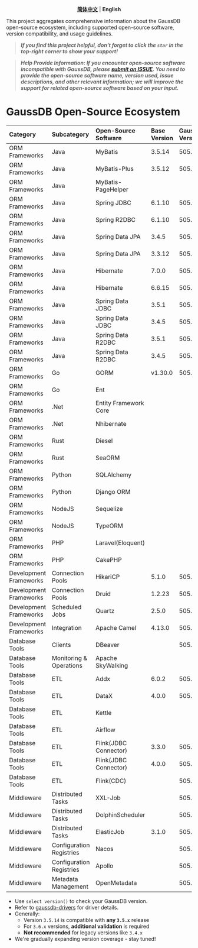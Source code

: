 <p align="center">
  <p align="center">
    <a href="README.md"><strong>简体中文</strong></a> | <strong>English</strong>
</p>

This project aggregates comprehensive information about the GaussDB open-source ecosystem, including supported open-source software, version compatibility, and usage guidelines.

> ***If you find this project helpful, don't forget to click the `star` in the top-right corner to show your support!***

> ***Help Provide Information: If you encounter open-source software incompatible with GaussDB, please [submit an ISSUE](https://github.com/HuaweiCloudDeveloper/gaussdb-ecosystem/issues). You need to provide the open-source software name, version used, issue descriptions, and other relevant information; we will improve the support for related open-source software based on your input.***

# GaussDB Open-Source Ecosystem

| Category | Subcategory    | Open-Source</br>Software  | Base</br>Version | GaussDB</br>Version  | Driver</br>Version  | Usage</br>Guide                                  |
|:------|:------|:---------------------|:----------| :------------ |:-----------|:-------------------------------------------|
| ORM Frameworks | Java   | MyBatis              | 3.5.14    |  505.2.0  | 506.0.0    | [Usage Guide](./MyBatis/3.5.x/README_en.md)          |
| ORM Frameworks | Java   | MyBatis-Plus         | 3.5.12    |  505.2.0  | 506.0.0    | [Usage Guide](./MyBatis-Plus/3.5.x/README_en.md)     |
| ORM Frameworks | Java   | MyBatis-PageHelper   |           |  |            |                                            |
| ORM Frameworks | Java   | Spring JDBC          | 6.1.10    |  505.2.0  | 506.0.0    | [Usage Guide](./SpringJDBC/6.1.x/README_en.md)       |
| ORM Frameworks | Java   | Spring R2DBC         | 6.1.10    |  505.2.0  | 1.0.0.RC1  | [Usage Guide](./SpringR2DBC/6.1.x/README_en.md)      |
| ORM Frameworks | Java   | Spring Data JPA      | 3.4.5     |  505.2.0  | 506.0.0    | [Usage Guide](./SpringDataJPA/3.4.x/README_en.md)    |
| ORM Frameworks | Java   | Spring Data JPA      | 3.3.12    |  505.2.0  | 506.0.0    | [Usage Guide](./SpringDataJPA/3.3.x/README_en.md)    |
| ORM Frameworks | Java   | Hibernate            | 7.0.0     |  505.2.0  | 506.0.0    | [Usage Guide](./Hibernate/7.0.x/README_en.md)        |
| ORM Frameworks | Java   | Hibernate            | 6.6.15    |  505.2.0  | 506.0.0    | [Usage Guide](./Hibernate/6.6.x/README_en.md)        |
| ORM Frameworks | Java   | Spring Data JDBC     | 3.5.1 |  505.2.0  | 506.0.0    | [Usage Guide](./SpringDataJDBC/3.5.x/README_en.md)   |
| ORM Frameworks | Java   | Spring Data JDBC     | 3.4.5 |  505.2.0  | 506.0.0    | [Usage Guide](./SpringDataJDBC/3.4.x/README_en.md)   |
| ORM Frameworks | Java   | Spring Data R2DBC    | 3.5.1 |  505.2.0  | 1.0.0.RC1  | [Usage Guide](./SpringDataR2DBC/3.5.x/README_en.md)  |
| ORM Frameworks | Java   | Spring Data R2DBC    | 3.4.5 |  505.2.0  | 1.0.0.RC1  | [Usage Guide](./SpringDataR2DBC/3.4.x/README_en.md)  |
| ORM Frameworks | Go   | GORM     | v1.30.0   |  505.2.0  | v1.0.0-rc1 | [Usage Guide](./GORM/v1.30.0/README_en.md)           |
| ORM Frameworks | Go   | Ent     |           |    |            |                                            |
| ORM Frameworks | .Net   | Entity Framework Core    |           |    |            |                                            |
| ORM Frameworks | .Net   | Nhibernate     |           |    |            |                                            |
| ORM Frameworks | Rust   | Diesel     |           |    |            |                                            |
| ORM Frameworks | Rust   | SeaORM     |           |    |            |                                            |
| ORM Frameworks | Python   | SQLAlchemy     |           |    |            |                                            |
| ORM Frameworks | Python   | Django ORM     |           |    |            |                                            |
| ORM Frameworks | NodeJS   | Sequelize     |           |    |            |                                            |
| ORM Frameworks | NodeJS   | TypeORM     |           |    |            |                                            |
| ORM Frameworks | PHP   | Laravel(Eloquent)    |           |    |            |                                            |
| ORM Frameworks | PHP   | CakePHP     |           |    |            |                                            |
| Development Frameworks | Connection Pools   | HikariCP             | 5.1.0     | 505.2.0  | 506.0.0    | [Usage Guide](./HikariCP/5.1.x/README_en.md)         |
| Development Frameworks | Connection Pools   | Druid                | 1.2.23    | 505.2.0  | 506.0.0    | [Usage Guide](./Druid/1.2.x/README_en.md)            |
| Development Frameworks | Scheduled Jobs | Quartz            |  2.5.0    | 505.2.0  |    506.0.0  | [Usage Guide](./Quartz/2.5.0/README_en.md)      |
| Development Frameworks | Integration | Apache Camel|    4.13.0       |505.2.0|506.0.0|[Usage Guide](Camel/4.13.x/README_en.md) |
| Database Tools | Clients | DBeaver              |           | 505.2.0  | 506.0.0    | [Usage Guide](./DBeaver/25.0.x/README_en.md)         |
| Database Tools | Monitoring & Operations | Apache SkyWalking              |           |  |            |                                            |
| Database Tools | ETL | Addx              |6.0.2     | 505.2.0  | 506.0.0    | [Usage Guide](Addx/README_en.md)|                                            |
| Database Tools | ETL | DataX             |4.0.0 | 505.2.0  | 506.0.0    | [Usage Guide](DataX/README_en.md)|                                            |
| Database Tools | ETL | Kettle             |           |  |            |                                            |
| Database Tools | ETL | Airflow             |           |  |            |                                            |
| Database Tools | ETL | Flink(JDBC Connector) | 3.3.0     | 505.2.0  | 506.0.0    | [Usage Guide](FlinkConnectorJDBC/3.3.x/README_en.md) |
| Database Tools | ETL | Flink(JDBC Connector) | 4.0.0     | 505.2.0  | 506.0.0    | [Usage Guide](FlinkConnectorJDBC/4.0.x/README_en.md) |
| Database Tools | ETL | Flink(CDC)           |           | 505.2.0  | 506.0.0    |                                            |
| Middleware | Distributed Tasks | XXL-Job           |           | 505.2.0  | 506.0.0    |                                            |
| Middleware | Distributed Tasks | DolphinScheduler          |           | 505.2.0  | 506.0.0    |                                            |
| Middleware | Distributed Tasks | ElasticJob          | 3.1.0 | 505.2.0  | 506.0.0    | [Usage Guide](Elasticjob/3.1.0/README_en.md) |
| Middleware | Configuration Registries | Nacos            |           | 505.2.0  | 506.0.0    |                                            |
| Middleware | Configuration Registries | Apollo            |           | 505.2.0  | 506.0.0    |                                            |
| Middleware | Metadata Management | OpenMetadata           |           | 505.2.0  | 506.0.0    |                                            |

* Use `select version()` to check your GaussDB version.  
* Refer to [gaussdb-drivers](https://github.com/HuaweiCloudDeveloper/gaussdb-drivers) for driver details.  
* Generally:  
  - Version `3.5.14` is compatible with **any `3.5.x`** release  
  - For `3.6.x` versions, **additional validation** is required  
  - **Not recommended** for legacy versions like `3.4.x`  
* We're gradually expanding version coverage - stay tuned! 
